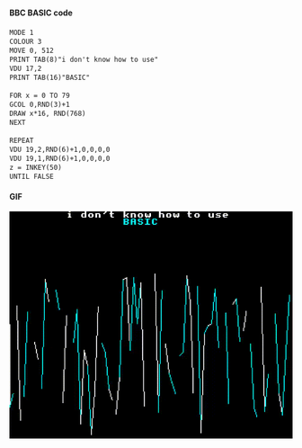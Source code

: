 #### BBC BASIC code

```BASIC
MODE 1
COLOUR 3
MOVE 0, 512
PRINT TAB(8)"i don't know how to use"
VDU 17,2
PRINT TAB(16)"BASIC"

FOR x = 0 TO 79
GCOL 0,RND(3)+1
DRAW x*16, RND(768)
NEXT

REPEAT
VDU 19,2,RND(6)+1,0,0,0,0
VDU 19,1,RND(6)+1,0,0,0,0
z = INKEY(50)
UNTIL FALSE
```

#### GIF

![i don't know how to use BASIC](how-to-use-basic.gif)

